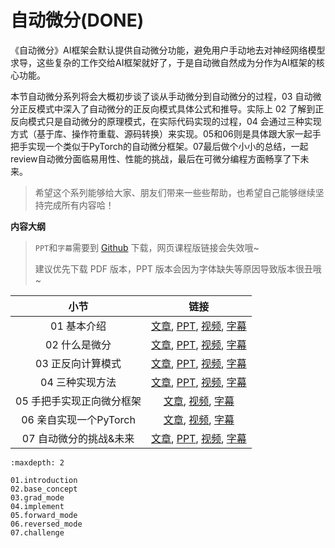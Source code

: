 <!--Copyright © ZOMI 适用于[License](https://github.com/chenzomi12/DeepLearningSystem)版权许可-->

# 自动微分(DONE)

《自动微分》AI框架会默认提供自动微分功能，避免用户手动地去对神经网络模型求导，这些复杂的工作交给AI框架就好了，于是自动微自然成为分作为AI框架的核心功能。

本节自动微分系列将会大概初步谈了谈从手动微分到自动微分的过程，03 自动微分正反模式中深入了自动微分的正反向模式具体公式和推导。实际上 02 了解到正反向模式只是自动微分的原理模式，在实际代码实现的过程，04 会通过三种实现方式（基于库、操作符重载、源码转换）来实现。05和06则是具体跟大家一起手把手实现一个类似于PyTorch的自动微分框架。07最后做个小小的总结，一起review自动微分面临易用性、性能的挑战，最后在可微分编程方面畅享了下未来。

> 希望这个系列能够给大家、朋友们带来一些些帮助，也希望自己能够继续坚持完成所有内容哈！

**内容大纲**

> `PPT`和`字幕`需要到 [Github](https://github.com/chenzomi12/DeepLearningSystem) 下载，网页课程版链接会失效哦~
>
> 建议优先下载 PDF 版本，PPT 版本会因为字体缺失等原因导致版本很丑哦~

| 小节 | 链接|
|:--:|:--:|
| 01 基本介绍| [文章](./01.introduction.md), [PPT](./01.introduction.pdf), [视频](https://www.bilibili.com/video/BV1FV4y1T7zp/), [字幕](./srt/01.srt) |
| 02 什么是微分 | [文章](./02.base_concept.md), [PPT](./02.base_concept.pdf), [视频](https://www.bilibili.com/video/BV1Ld4y1M7GJ/), [字幕](./srt/02.srt) |
| 03 正反向计算模式 | [文章](./03.grad_mode.md), [PPT](./03.grad_mode.pdf), [视频](https://www.bilibili.com/video/BV1zD4y117bL/), [字幕](./srt/03.srt) |
| 04 三种实现方法| [文章](./04.implement.md), [PPT](./04.implement.pdf), [视频](https://www.bilibili.com/video/BV1BN4y1P76t/), [字幕](./srt/04.srt) |
| 05 手把手实现正向微分框架 | [文章](./05.forward_mode.md), [视频](https://www.bilibili.com/video/BV1Ne4y1p7WU/), [字幕](./srt/05.srt) |
| 06 亲自实现一个PyTorch | [文章](./06.reversed_mode.md), [视频](https://www.bilibili.com/video/BV1ae4y1z7E6/), [字幕](./srt/06.srt) |
| 07 自动微分的挑战&未来| [文章](./07.challenge.md), [PPT](./07.challenge.pdf), [视频](https://www.bilibili.com/video/BV17e4y1z73W/), [字幕](./srt/07.srt) |

```toc
:maxdepth: 2

01.introduction
02.base_concept
03.grad_mode
04.implement
05.forward_mode
06.reversed_mode
07.challenge
```
